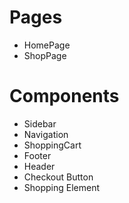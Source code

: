 # Pages
- HomePage
- ShopPage

# Components
- Sidebar
- Navigation
- ShoppingCart
- Footer
- Header
- Checkout Button
- Shopping Element

